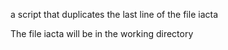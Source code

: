  a script that duplicates the last line of the file iacta



The file iacta will be in the working directory
